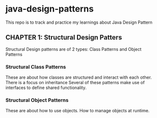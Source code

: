 # java-design-patterns
This repo is to track and practice my learnings about Java Design Pattern

## CHAPTER 1: Structural Design Patters
Structural Design patterns are of 2 types: Class Patterns and Object Patterns

### Structural Class Patterns
These are about how classes are structured and interact with each other.
There is a focus on inheritance
Several of these patterns make use of interfaces to define shared functionality.

### Structural Object Patterns
These are about how to use objects.
How to manage objects at runtime.

